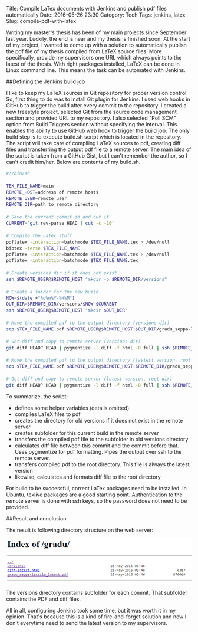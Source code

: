 Title: Compile LaTex documents with Jenkins and publish pdf files automatically
Date: 2016-05-26 23:30
Category: Tech
Tags: jenkins, latex
Slug: compile-pdf-with-latex

Writing my master's thesis has been of my main projects since September last year. Luckily, the end is near and my thesis is finished soon. At the start of my project, I wanted to come up with a solution to automatically publish the pdf file of my thesis compiled from LaTeX source files. More specifically, provide my supervisors one URL which always points to the latest of the thesis. With right packages installed, LaTeX can be done in Linux command line. This means the task can be automated with Jenkins.

##Defining the Jenkins build job

I like to keep my LaTeX sources in Git repository for proper version control. So, first thing to do was to  install Git plugin for Jenkins. I used web hooks in GitHub to trigger the build after every commit to the repository. I created a new freestyle project, selected Git from the source code management section and provided URL to my repository. I also selected "Poll SCM" option from Build Triggers section without specifying the interval. This enables the ability to use GitHub web hook to trigger the build job. The only build step is to execute build.sh script which is located in the repository. The script will take care of compiling LaTeX sources to pdf, creating diff files and transferring the output pdf file to a remote server. The main idea of the script is taken from a GitHub Gist, but I can't remember the author, so I can't credit him/her. Below are contents of my build.sh.

```bash
#!/bin/sh

TEX_FILE_NAME=main
REMOTE_HOST=address of remote hosts
REMOTE_USER=remote user
REMOTE_DIR=path to remote directory

# Save the current commit id and cut it
CURRENT=`git rev-parse HEAD | cut -c -10`

# Compile the LaTex stuff
pdflatex -interaction=batchmode $TEX_FILE_NAME.tex > /dev/null
bibtex -terse $TEX_FILE_NAME
pdflatex -interaction=batchmode $TEX_FILE_NAME.tex > /dev/null
pdflatex -interaction=batchmode $TEX_FILE_NAME.tex

# Create versions dir if it does not exist
ssh $REMOTE_USER@$REMOTE_HOST "mkdir -p $REMOTE_DIR/versions"

# Create a folder for the new build
NOW=$(date +"%d%m%Y-%H%M")
OUT_DIR=$REMOTE_DIR/versions/$NOW-$CURRENT
ssh $REMOTE_USER@$REMOTE_HOST "mkdir $OUT_DIR"

# Move the compiled pdf to the output directory (versions dir)
scp $TEX_FILE_NAME.pdf $REMOTE_USER@$REMOTE_HOST:$OUT_DIR/gradu_seppa-lassila_$NOW-$CURRENT.pdf

# Get diff and copy to remote server (versions dir)
git diff HEAD^ HEAD | pygmentize -l diff -f html -O full | ssh $REMOTE_USER@$REMOTE_HOST " cat > \"$OUT_DIR\"/diff-\"$CURRENT\".html "

# Move the compiled pdf to the output directory (lastest version, root dir)
scp $TEX_FILE_NAME.pdf $REMOTE_USER@$REMOTE_HOST:$REMOTE_DIR/gradu_seppa-lassila_latest.pdf

# Get diff and copy to remote server (latest version, root dir)
git diff HEAD^ HEAD | pygmentize -l diff -f html -O full | ssh $REMOTE_USER@$REMOTE_HOST " cat > \"$REMOTE_DIR\"/diff-latest.html "

```

To summarize, the script:

- defines some helper variables (details omitted)
- compiles LaTeX files to pdf
- creates the directory for old versions if it does not exist in the remote server
- creates subfolder for this current build in the remote server
- transfers the compiled pdf file to the subfolder in old versions directory
- calculates diff file between this commit and the commit before that. Uses pygmentize for pdf formatting. Pipes the output over ssh to the remote server.
- transfers compiled pdf to the root directory. This file is always the latest version
- likewise, calculates and formats diff file to the root directory

For build to be successful, correct LaTex packages need to be installed. In Ubuntu, texlive packages are a good starting point. Authentication to the remote server is done with ssh keys, so the password does not need to be provided.

##Result and conclusion

The result is following directory structure on the web server:

![dir_structure.png](dir_structure.png)

The versions directory contains subfolder for each commit. That subfolder contains the PDF and diff files.

All in all, configuring Jenkins took some time, but it was worth it in my opinion. That's because this is a kind of fire-and-forget solution and now I don't everytime need to send the latest version to my supervisors.
